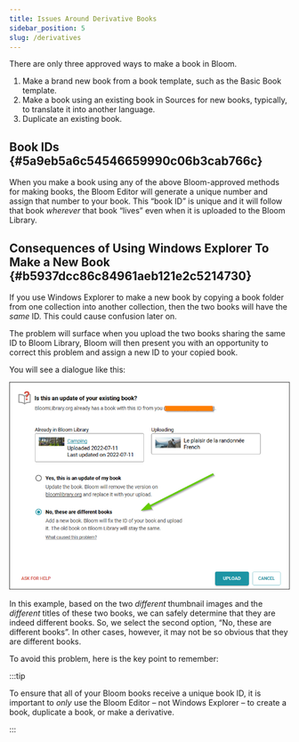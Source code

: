 ```yaml
---
title: Issues Around Derivative Books
sidebar_position: 5
slug: /derivatives
---
```




There are only three approved ways to make a book in Bloom. 

1. Make a brand new book from a book template, such as the Basic Book template.
2. Make a book using an existing book in Sources for new books, typically, to translate it into another language.
3. Duplicate an existing book.

## Book IDs {#5a9eb5a6c54546659990c06b3cab766c}


When you make a book using any of the above Bloom-approved methods for making books, the Bloom Editor will generate a unique number and assign that number to your book. This “book ID” is unique and it will follow that book _wherever_ that book “lives” even when it is uploaded to the Bloom Library.


## Consequences of Using Windows Explorer To Make a New Book {#b5937dcc86c84961aeb121e2c5214730}


If you use Windows Explorer to make a new book by copying a book folder from one collection into another collection, then the two books will have the _same_ ID. This could cause confusion later on.


The problem will surface when you upload the two books sharing the same ID to Bloom Library, Bloom will then present you with an opportunity to correct this problem and assign a new ID to your copied book. 


You will see a dialogue like this:


![](./derivatives.de65f92c-83b1-427a-af2e-2bc4c2feec2e.png)


In this example, based on the two _different_ thumbnail images and the _different_ titles of these two books, we can safely determine that they are indeed different books. So, we select the second option, “No, these are different books”. In other cases, however, it may not be so obvious that they are different books. 


To avoid this problem, here is the key point to remember:


:::tip

To ensure that all of your Bloom books receive a unique book ID, it is important to _only_ use the Bloom Editor – not Windows Explorer – to create a book, duplicate a book, or make a derivative.

:::



